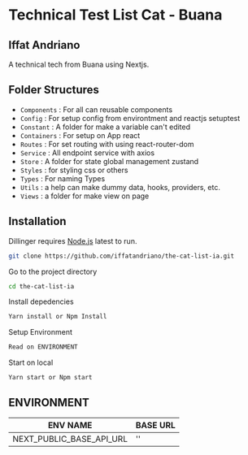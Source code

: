 # Technical Test List Cat - Buana

## Iffat Andriano

A technical tech from Buana using Nextjs.

## Folder Structures

- `Components` : For all can reusable components
- `Config` : For setup config from environtment and reactjs setuptest
- `Constant` : A folder for make a variable can't edited
- `Containers` : For setup on App react
- `Routes` : For set routing with using react-router-dom
- `Service` : All endpoint service with axios
- `Store` : A folder for state global management zustand
- `Styles` : for styling css or others
- `Types` : For naming Types
- `Utils` : a help can make dummy data, hooks, providers, etc.
- `Views` : a folder for make view on page

## Installation

Dillinger requires [Node.js](https://nodejs.org/) latest to run.

```sh
git clone https://github.com/iffatandriano/the-cat-list-ia.git
```

Go to the project directory

```sh
cd the-cat-list-ia
```

Install depedencies

```sh
Yarn install or Npm Install
```

Setup Environment

```sh
Read on ENVIRONMENT
```

Start on local

```
Yarn start or Npm start
```

## ENVIRONMENT

| ENV NAME                   | BASE URL                     |
| -------------------------- | ---------------------------- |
| NEXT_PUBLIC_BASE_API_URL   | ''                           |